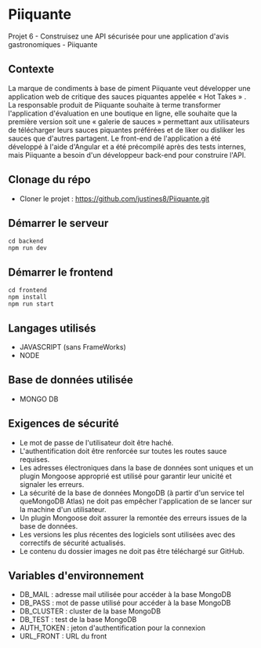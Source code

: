 # Piiquante
Projet 6 - Construisez une API sécurisée pour une application d'avis gastronomiques - Piiquante

## Contexte
La marque de condiments à base de piment Piiquante veut développer une application web de critique des sauces piquantes appelée « Hot Takes » .
La responsable produit de Piiquante souhaite à terme transformer l'application d'évaluation en une boutique en ligne, elle souhaite que la première version soit une « galerie de sauces » permettant aux utilisateurs de télécharger leurs sauces piquantes préférées et de liker ou disliker les sauces que d'autres partagent. 
Le front-end de l'application a été développé à l'aide d'Angular et a été précompilé après des tests internes, mais Piiquante a besoin d'un développeur back-end pour construire l'API.

## Clonage du répo

* Cloner le projet : https://github.com/justines8/Piiquante.git


## Démarrer le serveur

```
cd backend
npm run dev
```

## Démarrer le frontend

```
cd frontend
npm install
npm run start
```

## Langages utilisés

* JAVASCRIPT (sans FrameWorks)
* NODE

## Base de données utilisée

* MONGO DB 

## Exigences de sécurité

- Le mot de passe de l'utilisateur doit être haché.
- L'authentification doit être renforcée sur toutes les routes sauce requises.
- Les adresses électroniques dans la base de données sont uniques et un plugin Mongoose approprié est utilisé pour garantir leur unicité et signaler les erreurs.
- La sécurité de la base de données MongoDB (à partir d'un service tel queMongoDB Atlas) ne doit pas empêcher l'application de se lancer sur la machine d'un utilisateur.
-  Un plugin Mongoose doit assurer la remontée des erreurs issues de la base de données.
- Les versions les plus récentes des logiciels sont utilisées avec des correctifs de sécurité actualisés.
- Le contenu du dossier images ne doit pas être téléchargé sur GitHub.

## Variables d'environnement 

- DB_MAIL : adresse mail utilisée pour accéder à la base MongoDB
- DB_PASS : mot de passe utilisé pour accéder à la base MongoDB
- DB_CLUSTER : cluster de la base MongoDB
- DB_TEST : test de la base MongoDB
- AUTH_TOKEN : jeton d'authentification pour la connexion
- URL_FRONT : URL du front 

